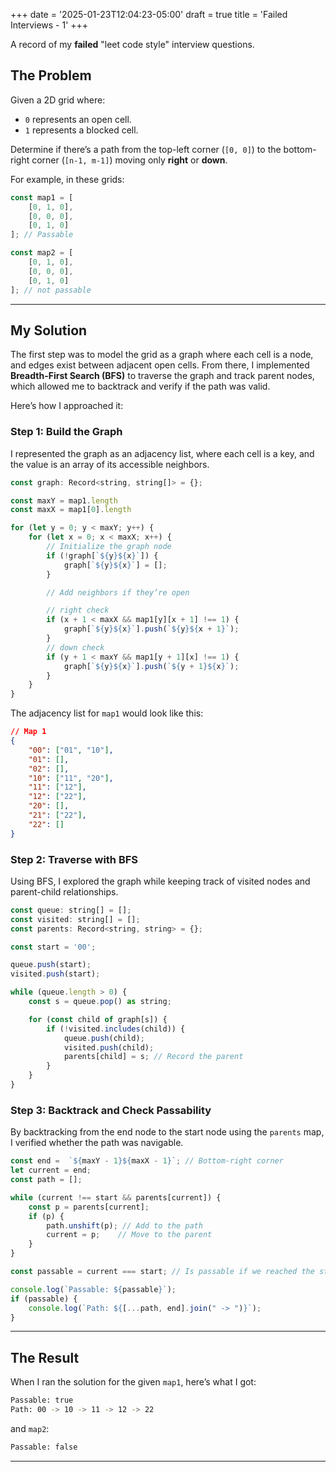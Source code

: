 +++
date = '2025-01-23T12:04:23-05:00'
draft = true
title = 'Failed Interviews - 1'
+++

A record of my **failed** "leet code style" interview questions.

## The Problem

Given a 2D grid where:
- `0` represents an open cell.
- `1` represents a blocked cell.

Determine if there’s a path from the top-left corner (`[0, 0]`) to the bottom-right corner (`[n-1, m-1]`) moving only **right** or **down**. 

For example, in these grids:

```javascript
const map1 = [
    [0, 1, 0],
    [0, 0, 0],
    [0, 1, 0]
]; // Passable

const map2 = [
    [0, 1, 0],
    [0, 0, 0],
    [0, 1, 0]
]; // not passable
```

---

## My Solution

The first step was to model the grid as a graph where each cell is a node, and edges exist between adjacent open cells. From there, I implemented **Breadth-First Search (BFS)** to traverse the graph and track parent nodes, which allowed me to backtrack and verify if the path was valid.

Here’s how I approached it:

### Step 1: Build the Graph

I represented the graph as an adjacency list, where each cell is a key, and the value is an array of its accessible neighbors.

```javascript
const graph: Record<string, string[]> = {};

const maxY = map1.length
const maxX = map1[0].length 

for (let y = 0; y < maxY; y++) {
    for (let x = 0; x < maxX; x++) {
        // Initialize the graph node
        if (!graph[`${y}${x}`]) {
            graph[`${y}${x}`] = [];
        }

        // Add neighbors if they’re open

        // right check
        if (x + 1 < maxX && map1[y][x + 1] !== 1) {
            graph[`${y}${x}`].push(`${y}${x + 1}`);
        }
        // down check
        if (y + 1 < maxY && map1[y + 1][x] !== 1) {
            graph[`${y}${x}`].push(`${y + 1}${x}`);
        }
    }
}
```

The adjacency list for `map1` would look like this:

```json
// Map 1
{
    "00": ["01", "10"],
    "01": [],
    "02": [],
    "10": ["11", "20"],
    "11": ["12"],
    "12": ["22"],
    "20": [],
    "21": ["22"],
    "22": []
}
```

### Step 2: Traverse with BFS

Using BFS, I explored the graph while keeping track of visited nodes and parent-child relationships.

```javascript
const queue: string[] = [];
const visited: string[] = [];
const parents: Record<string, string> = {};

const start = '00';

queue.push(start);
visited.push(start);

while (queue.length > 0) {
    const s = queue.pop() as string;

    for (const child of graph[s]) {
        if (!visited.includes(child)) {
            queue.push(child);
            visited.push(child);
            parents[child] = s; // Record the parent
        }
    }
}
```

### Step 3: Backtrack and Check Passability

By backtracking from the end node to the start node using the `parents` map, I verified whether the path was navigable.

```javascript
const end =  `${maxY - 1}${maxX - 1}`; // Bottom-right corner
let current = end;
const path = [];

while (current !== start && parents[current]) {
    const p = parents[current];
    if (p) {
        path.unshift(p); // Add to the path
        current = p;    // Move to the parent
    }
}

const passable = current === start; // Is passable if we reached the start

console.log(`Passable: ${passable}`);
if (passable) {
    console.log(`Path: ${[...path, end].join(" -> ")}`);
}
```

---

## The Result

When I ran the solution for the given `map1`, here’s what I got:

```bash
Passable: true
Path: 00 -> 10 -> 11 -> 12 -> 22
```

and `map2`:

```bash
Passable: false
```

---

